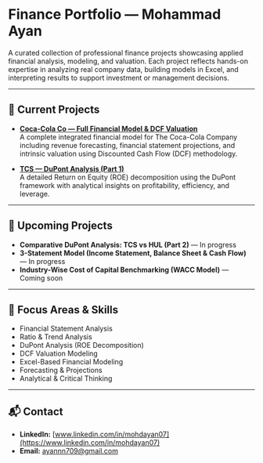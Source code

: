 # Finance Portfolio — Mohammad Ayan

A curated collection of professional finance projects showcasing applied financial analysis, modeling, and valuation. Each project reflects hands-on expertise in analyzing real company data, building models in Excel, and interpreting results to support investment or management decisions.

---

## 📂 Current Projects

- [**Coca-Cola Co — Full Financial Model & DCF Valuation**](CocaCola-Financial-Model/CocaCola-Financial-Model-and-DCF.pdf)  
  A complete integrated financial model for The Coca-Cola Company including revenue forecasting, financial statement projections, and intrinsic valuation using Discounted Cash Flow (DCF) methodology.

- [**TCS — DuPont Analysis (Part 1)**](DuPont-TCS-Part1/TCS-DuPont-Analysis-Part1.pdf)  
  A detailed Return on Equity (ROE) decomposition using the DuPont framework with analytical insights on profitability, efficiency, and leverage.

---

## 🚧 Upcoming Projects

- **Comparative DuPont Analysis: TCS vs HUL (Part 2)** — In progress  
- **3-Statement Model (Income Statement, Balance Sheet & Cash Flow)** — In progress  
- **Industry-Wise Cost of Capital Benchmarking (WACC Model)** — Coming soon

---

## 🎯 Focus Areas & Skills

- Financial Statement Analysis  
- Ratio & Trend Analysis  
- DuPont Analysis (ROE Decomposition)  
- DCF Valuation Modeling  
- Excel-Based Financial Modeling  
- Forecasting & Projections  
- Analytical & Critical Thinking

---

## 📬 Contact

- **LinkedIn:** [www.linkedin.com/in/mohdayan07](https://www.linkedin.com/in/mohdayan07)  
- **Email:** ayannn709@gmail.com  
